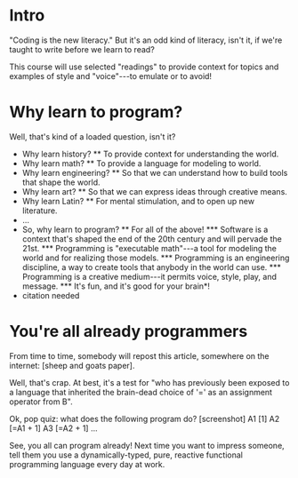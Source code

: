 # Intro
"Coding is the new literacy."
But it's an odd kind of literacy, isn't it, if we're taught to write before we learn to read?

This course will use selected "readings" to provide context for topics and examples of style and "voice"---to emulate or to avoid!

# Why learn to program?
Well, that's kind of a loaded question, isn't it?
* Why learn history?
** To provide context for understanding the world.
* Why learn math?
** To provide a language for modeling to world.
* Why learn engineering?
** So that we can understand how to build tools that shape the world.
* Why learn art?
** So that we can express ideas through creative means.
* Why learn Latin?
** For mental stimulation, and to open up new literature.
* ...
* So, why learn to program?
** For all of the above!
*** Software is a context that's shaped the end of the 20th century and will pervade the 21st.
*** Programming is "executable math"---a tool for modeling the world and for realizing those models.
*** Programming is an engineering discipline, a way to create tools that anybody in the world can use.
*** Programming is a creative medium---it permits voice, style, play, and message.
*** It's fun, and it's good for your brain*!
* citation needed

# You're all already programmers
From time to time, somebody will repost this article, somewhere on the internet:
[sheep and goats paper].

Well, that's crap. At best, it's a test for "who has previously been exposed to a language that inherited the brain-dead choice of '=' as an assignment operator from B".

Ok, pop quiz: what does the following program do?
[screenshot]
A1 [1]
A2 [=A1 + 1]
A3 [=A2 + 1]
...

See, you all can program already! Next time you want to impress someone, tell them you use a dynamically-typed, pure, reactive functional programming language every day at work.
